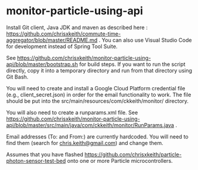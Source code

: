 # monitor-particle-using-api

Install Git client, Java JDK and maven as described here : https://github.com/chrisxkeith/commute-time-aggregator/blob/master/README.md . You can also use Visual Studio Code for development instead of Spring Tool Suite. 

See https://github.com/chrisxkeith/monitor-particle-using-api/blob/master/bootstrap.sh for build steps. If you want to run the script directly, copy it into a temporary directory and run from that directory using Git Bash.

You will need to create and install a Google Cloud Platform credential file (e.g., client_secret.json) in order for the email functionality to work. The file should be put into the src/main/resources/com/ckkeith/monitor/ directory.

You will also need to create a runparams.xml file. See https://github.com/chrisxkeith/monitor-particle-using-api/blob/master/src/main/java/com/ckkeith/monitor/RunParams.java .

Email addresses (To: and From:) are currently hardcoded. You will need to find them (search for chris.keith@gmail.com) and change them.

Assumes that you have flashed https://github.com/chrisxkeith/particle-photon-sensor-test-bed onto one or more Particle microcontrollers.
